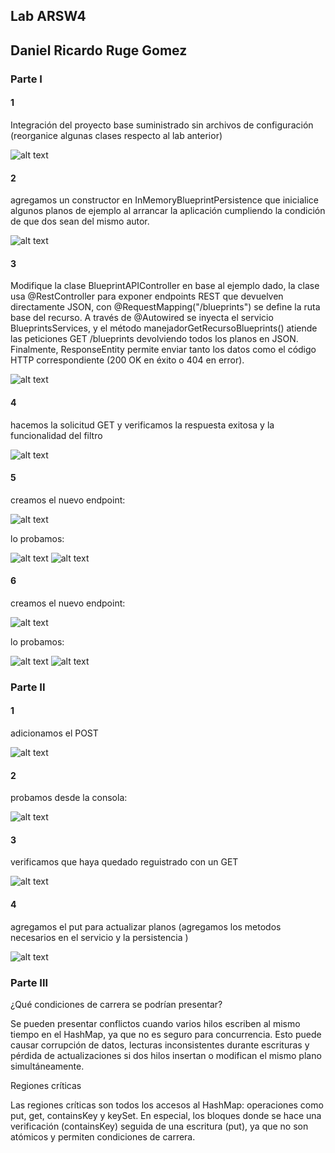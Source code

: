 ## Lab ARSW4

## Daniel Ricardo Ruge Gomez

### Parte I

#### 1

Integración del proyecto base suministrado sin archivos de configuración (reorganice algunas clases respecto al lab anterior)

![alt text](./img/media/image.png) 

#### 2

agregamos un constructor en InMemoryBlueprintPersistence que inicialice algunos planos de ejemplo al arrancar la aplicación cumpliendo la condición de que dos sean del mismo autor.

![alt text](./img/media/image1.png)

#### 3

Modifique la clase BlueprintAPIController en base al ejemplo dado, la clase usa @RestController para exponer endpoints REST que devuelven directamente JSON, con @RequestMapping("/blueprints") se define la ruta base del recurso. A través de @Autowired se inyecta el servicio BlueprintsServices, y el método manejadorGetRecursoBlueprints() atiende las peticiones GET /blueprints devolviendo todos los planos en JSON. Finalmente, ResponseEntity permite enviar tanto los datos como el código HTTP correspondiente (200 OK en éxito o 404 en error).

![alt text](./img/media/image3.png)


#### 4

hacemos la solicitud GET y verificamos la respuesta exitosa y la funcionalidad del filtro

![alt text](./img/media/image4.png)


#### 5 

creamos el nuevo endpoint:

![alt text](./img/media/image5.png)

lo probamos:

![alt text](./img/media/image6.png)
![alt text](./img/media/image7.png)

#### 6 

creamos el nuevo endpoint:

![alt text](./img/media/image8.png)

lo probamos:

![alt text](./img/media/image9.png)
![alt text](./img/media/image10.png)

### Parte II

#### 1

adicionamos el POST

![alt text](./img/media/image11.png)

#### 2

probamos desde la consola:

![alt text](./img/media/image12.png)

#### 3

verificamos que haya quedado reguistrado con un GET

![alt text](./img/media/image13.png)

#### 4 

agregamos el put para actualizar planos (agregamos los metodos necesarios en el servicio y la persistencia )

![alt text](./img/media/image14.png)

 
 ### Parte III

¿Qué condiciones de carrera se podrían presentar?

 Se pueden presentar conflictos cuando varios hilos escriben al mismo tiempo en el HashMap, ya que no es seguro para concurrencia. Esto puede causar corrupción de datos, lecturas inconsistentes durante escrituras y pérdida de actualizaciones si dos hilos insertan o modifican el mismo plano simultáneamente.


Regiones críticas

 Las regiones críticas son todos los accesos al HashMap: operaciones como put, get, containsKey y keySet. En especial, los bloques donde se hace una verificación (containsKey) seguida de una escritura (put), ya que no son atómicos y permiten condiciones de carrera.